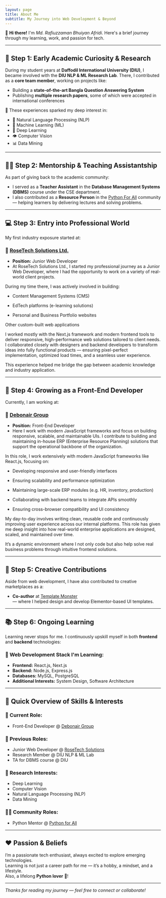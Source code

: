 ```yaml
---
layout: page
title: About Me
subtitle: My Journey into Web Development & Beyond
---
```


👋 **Hi there!** I'm _Md. Rafiuzzaman Bhuiyan Afridi_. Here's a brief journey through my learning, work, and passion for tech.

---

## 🧭 Step 1: Early Academic Curiosity & Research

During my student years at **Daffodil International University (DIU)**, I became involved with the **DIU NLP & ML Research Lab**. There, I contributed as a **core team member**, working on projects like:

- Building a **state-of-the-art Bangla Question Answering System**
- Publishing **multiple research papers**, some of which were accepted in international conferences

📌 These experiences sparked my deep interest in:

- 🔬 Natural Language Processing (NLP)
- 🤖 Machine Learning (ML)
- 🧠 Deep Learning
- 👁 Computer Vision
- 📊 Data Mining

---

## 👨‍🏫 Step 2: Mentorship & Teaching Assistantship

As part of giving back to the academic community:

- I served as a **Teacher Assistant** in the **Database Management Systems (DBMS)** course under the CSE department.
- I also contributed as a **Resource Person** in the [Python For All](https://www.facebook.com/groups/191702245271190/about/) community — helping learners by delivering lectures and solving problems.

---

## 💻 Step 3: Entry into Professional World

My first industry exposure started at:

### 🔹 [RoseTech Solutions Ltd.](https://www.rosetech.dev/)

- **Position:** Junior Web Developer
- At RoseTech Solutions Ltd., I started my professional journey as a Junior Web Developer, where I had the opportunity to work on a variety of real-world client projects.

During my time there, I was actively involved in building:

- Content Management Systems (CMS)

- EdTech platforms (e-learning solutions)

- Personal and Business Portfolio websites

Other custom-built web applications

I worked mostly with the Next.js framework and modern frontend tools to deliver responsive, high-performance web solutions tailored to client needs. I collaborated closely with designers and backend developers to transform ideas into fully functional products — ensuring pixel-perfect implementation, optimized load times, and a seamless user experience.

This experience helped me bridge the gap between academic knowledge and industry application.

---

## 💼 Step 4: Growing as a Front-End Developer

Currently, I am working at:

### 🔸 [Debonair Group](https://debonairgroupbd.com/)

- **Position:** Front-End Developer
- Here I work with modern JavaScript frameworks and focus on building responsive, scalable, and maintainable UIs. I contribute to building and maintaining in-house ERP (Enterprise Resource Planning) solutions that support the operational backbone of the organization.

In this role, I work extensively with modern JavaScript frameworks like React.js, focusing on:

- Developing responsive and user-friendly interfaces

- Ensuring scalability and performance optimization

- Maintaining large-scale ERP modules (e.g. HR, inventory, production)

- Collaborating with backend teams to integrate APIs smoothly

- Ensuring cross-browser compatibility and UI consistency

My day-to-day involves writing clean, reusable code and continuously improving user experience across our internal platforms. This role has given me deep insight into how real-world enterprise applications are designed, scaled, and maintained over time.

It’s a dynamic environment where I not only code but also help solve real business problems through intuitive frontend solutions.

---

## 🧾 Step 5: Creative Contributions

Aside from web development, I have also contributed to creative marketplaces as a:

- **Co-author** at [Template Monster](https://www.templatemonster.com/elementor-templates/yoga-bay-elementor-template-kit-343938.html)  
  — where I helped design and develop Elementor-based UI templates.

---

## 📚 Step 6: Ongoing Learning

Learning never stops for me. I continuously upskill myself in both **frontend** and **backend** technologies:

### 🔧 Web Development Stack I'm Learning:

- **Frontend:** React.js, Next.js
- **Backend:** Node.js, Express.js
- **Databases:** MySQL, PostgreSQL
- **Additional Interests:** System Design, Software Architecture

---

## 🚀 Quick Overview of Skills & Interests

### 💼 Current Role:

- Front-End Developer @ [Debonair Group](https://debonairgroupbd.com/)

### 🔁 Previous Roles:

- Junior Web Developer @ [RoseTech Solutions](https://www.rosetech.dev/)
- Research Member @ DIU NLP & ML Lab
- TA for DBMS course @ DIU

### 🧠 Research Interests:

- Deep Learning
- Computer Vision
- Natural Language Processing (NLP)
- Data Mining

### 🧑‍🏫 Community Roles:

- Python Mentor @ [Python for All](https://www.facebook.com/groups/191702245271190/about/)

---

## ❤️ Passion & Beliefs

I’m a passionate tech enthusiast, always excited to explore emerging technologies.  
Learning is not just a career path for me — it’s a hobby, a mindset, and a lifestyle.  
Also, a lifelong **Python lover** 🐍!

---

_Thanks for reading my journey — feel free to connect or collaborate!_
